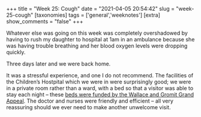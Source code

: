 +++
title = "Week 25: Cough"
date = "2021-04-05 20:54:42"
slug = "week-25-cough"
[taxonomies]
tags = ['general','weeknotes']
[extra]
show_comments = "false"
+++

Whatever else was going on this week was completely overshadowed by having to rush my daughter to hospital at 1am in an ambulance because she was having trouble breathing and her blood oxygen levels were dropping quickly.

Three days later and we were back home.

It was a stressful experience, and one I do not recommend. The facilities of the Children’s Hostpital which we were in were surprisingly good; we were in a private room rather than a ward, with a bed so that a visitor was able to stay each night – these [beds were funded by the Wallace and Gromit Grand Appeal](https://www.grandappeal.org.uk/latest-news/new-parent-beds-funded-for-bristol-childrens-hospital/). The doctor and nurses were friendly and efficient – all very reassuring should we ever need to make another unwelcome visit.
